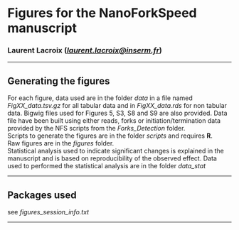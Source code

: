 # Figures for  the NanoForkSpeed manuscript  
### Laurent Lacroix (*laurent.lacroix@inserm.fr*)
***
## Generating the figures  

For each figure, data used are in the folder *data* in a file named *FigXX_data.tsv.gz* for all tabular data and in *FigXX_data.rds* for non tabular data. Bigwig files used for Figures 5, S3, S8 and S9 are also provided. Data file have been built using either reads, forks or initiation/termination data provided by the NFS scripts from the *Forks_Detection* folder.  
Scripts to generate the figures are in the folder *scripts* and requires **R**.  
Raw figures are in the *figures* folder.  
Statistical analysis used to indicate significant changes is explained in the manuscript and is based on reproducibility of the observed effect. Data used to performed the statistical analysis are in the folder *data_stat*  

***
## Packages used
see *figures_session_info.txt*  

***
